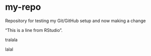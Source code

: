 # my-repo
Repository for testing my Git/GitHub setup
and now making a change

“This is a line from RStudio”.

tralala

lalal

